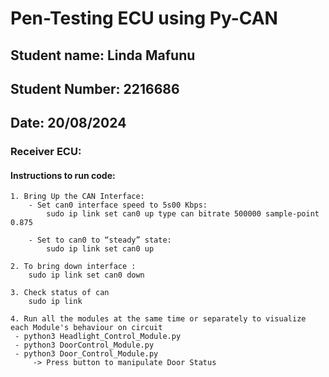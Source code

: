 # Pen-Testing ECU using Py-CAN

## Student name: Linda Mafunu
## Student Number: 2216686
## Date: 20/08/2024

### Receiver ECU:

#### Instructions to run  code:
    1. Bring Up the CAN Interface: 
        - Set can0 interface speed to 5s00 Kbps:  
            sudo ip link set can0 up type can bitrate 500000 sample-point 0.875  

        - Set to can0 to “steady” state:
            sudo ip link set can0 up  

    2. To bring down interface :  
        sudo ip link set can0 down 

    3. Check status of can
        sudo ip link

    4. Run all the modules at the same time or separately to visualize each Module's behaviour on circuit
     - python3 Headlight_Control_Module.py
     - python3 DoorControl_Module.py
     - python3 Door_Control_Module.py
         -> Press button to manipulate Door Status
